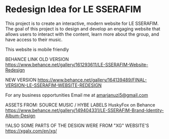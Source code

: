 # Redesign Idea for LE SSERAFIM 


This project is to create an interactive, modern website for LE SSERAFIM. The goal of this project is to design and develop an engaging website that allows users to interact with the content, learn more about the group, and have access to their music. 

This website is mobile friendly 




BEHANCE LINK
OLD VERSION 
https://www.behance.net/gallery/161293611/LE-SSERAFIM-Website-Redesign

NEW VERSION
https://www.behance.net/gallery/164139489/FINAL-VERSION-LE-SSERAFIM-WEBSITE-REDESIGN


For any business opportunities 
Email me at 
amarjanuzi5@gmail.com

ASSETS FROM:
SOURCE MUSIC / HYBE LABELS
HuskyFox on Behance https://www.behance.net/gallery/149404331/LE-SSERAFIM-Brand-Identity-Album-Design

!!ALSO SOME PARTS OF THE DESIGN WERE FROM "XG" WEBSITE'S 
https://xgalx.com/en/xg/





